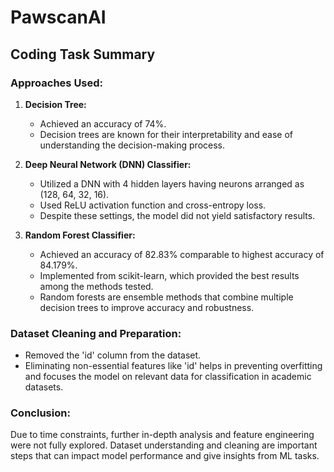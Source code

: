 # PawscanAI

## Coding Task Summary

### Approaches Used:

1. **Decision Tree:**
   - Achieved an accuracy of 74%.
   - Decision trees are known for their interpretability and ease of understanding the decision-making process.

2. **Deep Neural Network (DNN) Classifier:**
   - Utilized a DNN with 4 hidden layers having neurons arranged as (128, 64, 32, 16).
   - Used ReLU activation function and cross-entropy loss.
   - Despite these settings, the model did not yield satisfactory results.

3. **Random Forest Classifier:**
   - Achieved an accuracy of 82.83% comparable to highest accuracy of 84.179%.
   - Implemented from scikit-learn, which provided the best results among the methods tested.
   - Random forests are ensemble methods that combine multiple decision trees to improve accuracy and robustness.

### Dataset Cleaning and Preparation:
- Removed the 'id' column from the dataset.
- Eliminating non-essential features like 'id' helps in preventing overfitting and focuses the model on relevant data for classification in academic datasets.

### Conclusion:
Due to time constraints, further in-depth analysis and feature engineering were not fully explored. Dataset understanding and cleaning are important steps that can  impact model performance and give insights from ML tasks.
